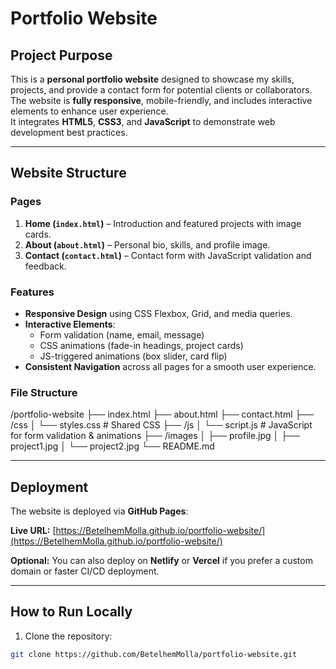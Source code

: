 # Portfolio Website

## Project Purpose
This is a **personal portfolio website** designed to showcase my skills, projects, and provide a contact form for potential clients or collaborators.  
The website is **fully responsive**, mobile-friendly, and includes interactive elements to enhance user experience.  
It integrates **HTML5**, **CSS3**, and **JavaScript** to demonstrate web development best practices.

---

## Website Structure

### Pages
1. **Home (`index.html`)** – Introduction and featured projects with image cards.  
2. **About (`about.html`)** – Personal bio, skills, and profile image.  
3. **Contact (`contact.html`)** – Contact form with JavaScript validation and feedback.

### Features
- **Responsive Design** using CSS Flexbox, Grid, and media queries.  
- **Interactive Elements**:  
  - Form validation (name, email, message)  
  - CSS animations (fade-in headings, project cards)  
  - JS-triggered animations (box slider, card flip)  
- **Consistent Navigation** across all pages for a smooth user experience.  

### File Structure
/portfolio-website
├── index.html
├── about.html
├── contact.html
├── /css
│ └── styles.css # Shared CSS
├── /js
│ └── script.js # JavaScript for form validation & animations
├── /images
│ ├── profile.jpg
│ ├── project1.jpg
│ └── project2.jpg
└── README.md

---

## Deployment
The website is deployed via **GitHub Pages**:  

**Live URL:** [https://BetelhemMolla.github.io/portfolio-website/](https://BetelhemMolla.github.io/portfolio-website/)

**Optional:** You can also deploy on **Netlify** or **Vercel** if you prefer a custom domain or faster CI/CD deployment.

---

## How to Run Locally
1. Clone the repository:
```bash
git clone https://github.com/BetelhemMolla/portfolio-website.git

